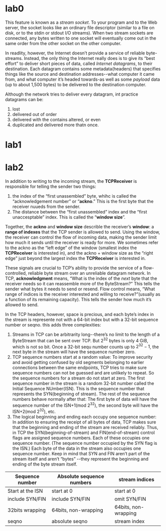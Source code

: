 # lab0





This feature is known as a *stream socket*. To your program and to the Web server, the socket looks like an ordinary file descriptor (similar to a file on disk, or to the stdin or stdout I/O streams). When two stream sockets are connected, any bytes written to one socket will eventually come out in the same order from the other socket on the other computer.

In readlity, however, the Internet doesn’t provide a service of reliable byte-streams. Instead, the only thing the Internet really does is to give its “best effort” to deliver short pieces of data, called *Internet datagrams*, to their destination. Each datagram contains some metadata(headers) that specifies things like the source and destination addresses--what computer it came from, and what computer it’s headed towards-as well as some *payload* data (up to about 1,500 bytes) to be delivered to the destination computer.

Although the network tries to deliver every datagram, int practice datagrams can be:

1. lost
2. delivered out of order
3. delivered with the contains altered, or even
4. duplicated and delivered more thatn once.





# lab1



# lab2

In addition to writing to the incoming stream, the **TCPReceiver** is responsible for telling the sender two things:

1. the index of the “first unassembled” byte, whihc is called the “acknowledgement number” or “**ackno**.” This is the first byte that the receiver nuueds from the sender.
2. The distance between the “first unassembled” index and the “first unaccesptable” index. This is called the “**window size**”.

Together, the **ackno** and **window size** describle the receiver’s **window**: a **range of indexes** that the TCP sender is allowed to send. Using the window, the receiver can control the flow of incoming data, making the sender limit how much it sends until the receiver is ready for more. We sometimes refer to the ackno as the “left edge” of the window (smallest index the **TCPReceiver** is interested in), and the ackno + window size as the “right edge” just beyond the largest index the **TCPReceiver** is interested in.

These signals are crucial to TCP’s ability to provide the service of a flow-controlled, reliable byte stream over an unreliable datagram network. In TCP, **acknowledgment** means, “What is the index of the *next* byte that the receiver needs so it can reassemble more of the ByteStream?” This tells the sender what bytes it needs to send or resend. Flow control means, “What range of indices is the receiver interested and willing to receive?”(usually as a function of its remaining capacity). This tells the sender how much it’s allowed to send.



In the TCP headers, however, space is precious, and each byte’s index in the stream is represente not with a 64-bit index but with a 32-bit sequence number or seqno. this adds three complexities:

1. Streams in TCP can be arbitrarity long--there’s no limit to the length of a ByteStream that can be sent over TCP. But $2^{32}$ bytes is only 4 GiB, which is not so bit. Once a 32-bit sequ number counts up to $2^{32}-1$, the next byte in the stream will have the sequence number zero.
1. TCP sequence numbers start at a random value: To improve security and avoid getting confused by old segments belonging to earlier connections between the same endpoints, TCP tries to make sure sequence numbers can not be guessed and are unlikely to repeat. So the sequence numbers for a stream do not start at zero. The first sequence number in the stream is a random 32-bit number called the Initial Sequence NUmber(ISN). This is the sequence number that represents the SYN(beginning of stream). The rest of the sequence numbers behave normally after that: The first byte of data will have the sequence number of the ISN+1(mod $2^{32}$), the second byte will have the ISN+2(mod $2^{32}$), etc.
1. The logical beginning and ending each occupy one sequence number: In addition to ensuring the receipt of all bytes of data, TCP makes sure that the beginning and ending of the stream are received reliably. Thus, in TCP the SYN(beginning-of-stream) and FIN(end-of-stream) control flags are assigned sequence numbers. Each of these occupies one sequence number. (The sequence number occupied by the SYN flag is the ISN.) Each byte of the data in the stream also occupies one sequence number. Keep in mind that SYN and FIN aren’t part of the stream itself and aren’t “bytes” --they represent the beginning and ending of the byte stream itself.



| Sequence number  | Absolute sequence numbers | stream indices       |
| ---------------- | ------------------------- | -------------------- |
| Start at the ISN | start at 0                | start at 0           |
| include SYN/FIN  | include SYN/FIN           | omit SYN/FIN         |
| 32bits wrapping  | 64bits, non-wrapping      | 64bits, non-wrapping |
| seqno            | absolute seqno            | stream index         |






























